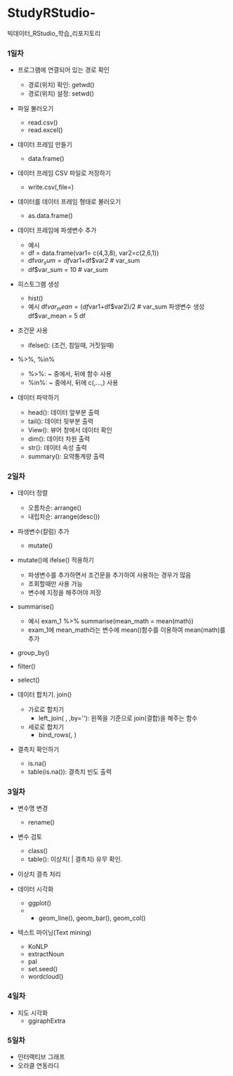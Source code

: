# StudyRStudio-
빅데이터_RStudio_학습_리포지토리

### 1일차
- 프로그램에 연결되어 있는 경로 확인
    - 경로(위치) 확인: getwd()
    - 경로(위치) 설정: setwd()

- 파일 불러오기
    - read.csv()
    - read.excel()

- 데이터 프레임 만들기
    - data.frame()

- 데이터 프레임 CSV 파일로 저장하기
    - write.csv(,file=)

- 데이터를 데이터 프레임 형태로 불러오기
    - as.data.frame()

- 데이터 프레임에 파생변수 추가
    - 예시
    - df = data.frame(var1= c(4,3,8), var2=c(2,6,1))
    - df$var_sum = df$var1+df$var2 # var_sum 
    - df$var_sum = 10 # var_sum 

- 히스토그램 생성
    - hist()
    - 예시
    df$var_mean = (df$var1+df$var2)/2 # var_sum 파생변수 생성
    df$var_mean = 5
    df

- 조건문 사용
    - ifelse(): (조건, 참일때, 거짓일때)

- %>%, %in%
    - %>%: ~ 중에서, 뒤에 함수 사용
    - %in%: ~ 중에서, 뒤에 c(,...,) 사용

- 데이터 파악하기
    - head(): 데이터 앞부분 출력
    - tail(): 데이터 뒷부분 출력
    - View(): 뷰어 창에서 데이터 확인
    - dim(): 데이터 차원 출력
    - str(): 데이터 속성 출력
    - summary(): 요약통계량 출력


### 2일차
- 데이터 정렬  
    - 오름차순: arrange()
    - 내립차순: arrange(desc())

- 파생변수(칼럼) 추가
    - mutate()

- mutate()에 ifelse() 적용하기
    - 파생변수를 추가하면서 조건문을 추가하여 사용하는 경우가 많음 
    - 조회할때만 사용 가능
    - 변수에 지정을 해주어야 저장

- summarise()
    - 예시
    exam_1 %>% summarise(mean_math = mean(math))
    - exam_1에 mean_math라는 변수에 mean()함수를 이용하여 mean(math)를 추가
    
- group_by()

- filter()

- select()

- 데이터 합치기. join()
    - 가로로 합치기
        - left_join( , ,by=''): 왼쪽을 기준으로 join(결합)을 해주는 함수
    - 세로로 합치기
        - bind_rows(, )

- 결측치 확인하기
    - is.na()
    - table(is.na()): 결측치 빈도 출력



### 3일차
- 변수명 변경
    - rename()

- 변수 검토
    - class()
    - table(): 이상치( | 결측치) 유무 확인. 

- 이상치 결측 처리

- 데이터 시각화
    - ggplot()
    - + geom_line(), geom_bar(), geom_col()

- 텍스트 마이닝(Text mining)
    - KoNLP
    - extractNoun 
    - pal
    - set.seed()
    - wordcloud()

### 4일차
- 지도 시각화
    - ggiraphExtra

### 5일차
- 인터랙티브 그래프
- 오라클 연동라디
